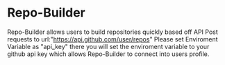 # Repo-Builder
Repo-Builder allows users to build repositories quickly based off API Post requests to url:"https://api.github.com/user/repos"
Please set Enviroment Variable as "api_key"
there you will set the enviroment variable to your github api key which allows Repo-Builder to connect into users profile.
